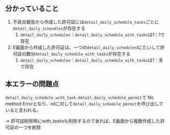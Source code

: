 ## 分かっていること
1. 不具合報告から作成した許可証には`detail_daily_schedule_tasks`ごとに`detail_daily_scheudles`が存在する
	1. `detail_daily_schedules`：`detail_daily_schedule_with_tasks`は1：1で存在
2. E画面から作成した許可証は、一つの`detail_daily_schedules`lにたいして許可証の数分`detail_daily_schedule_with_tasks`が存在する
	1. `detail_daily_schedules`：`detail_daily_schedule_with_tasks`は1：多で存在

## 本エラーの問題点
`detail_daily_schedule_with_task.detail_daily_schedule_permit`で No method Errorとなり、nilに対して`detail_daily_schedule_permit`を呼び出していると言われる。

→ 許可証削除時にwith_tasksも削除するのであれば、E画面から複数作成した許可証の一つを削除